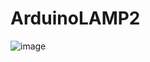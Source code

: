 # ArduinoLAMP2
![image](https://user-images.githubusercontent.com/122833076/232250425-0cd70199-f833-4103-b47b-05c2443ce331.png)
